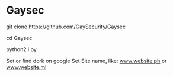 # Gaysec

git clone https://github.com/GaySecurity/Gaysec

cd Gaysec

python2 i.py

Set or find dork on google
Set Site name, like: www.website.ph or www.website.ml
